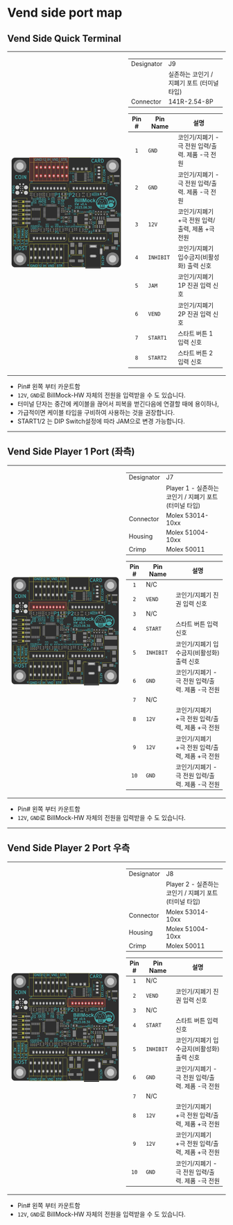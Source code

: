 <!--
SPDX-FileCopyrightText: © 2023 Jinwoo Park (pmnxis@gmail.com)

SPDX-License-Identifier: MIT OR Apache-2.0
-->

# Vend side port map

## Vend Side Quick Terminal
<table>
<tr>
<td>

![J9](./images/pcb_0v4_port/J9.png)
</td>
<td>

|                |                |
| -------------- | -------------- |
| Designator     | J9  |
|                | 실존하는 코인기 / 지폐기 포트 (터미널 타입) |
| Connector      | 141R-2.54-8P |

| **Pin #** | **Pin Name**   | 설명 |
| :-------: | -------------- | --------- |
| `1`       | `GND`  |  코인기/지폐기 -극 전원 입력/출력. 제품 -극 전원 |
| `2`       | `GND`  |  코인기/지폐기 -극 전원 입력/출력. 제품 -극 전원 |
| `3`       | `12V`  |  코인기/지폐기 +극 전원 입력/출력, 제품 +극 전원 |
| `4`       | `INHIBIT`  | 코인기/지폐기 입수금지(비활성화) 출력 신호 |
| `5`       | `JAM`  | 코인기/지폐기 1P 진권 입력 신호 |
| `6`       | `VEND` | 코인기/지폐기 2P 진권 입력 신호 |
| `7`       | `START1` | 스타트 버튼 1 입력 신호 |
| `8`       | `START2` | 스타트 버튼 2 입력 신호 |

</td></tr>
</table>

- Pin# 왼쪽 부터 카운트함
- `12V`, `GND`로 BillMock-HW 자체의 전원을 입력받을 수 도 있습니다.
- 터미널 단자는 중간에 케이블을 끊어서 피복을 벋긴다음에 연결할 때에 용이하나,
- 가급적이면 케이블 타입을 구비하여 사용하는 것을 권장합니다.
- START1/2 는 DIP Switch설정에 따라 JAM으로 변경 가능합니다.

------------

## Vend Side Player 1 Port (좌측)
<table>
<tr>
<td>

![J7](./images/pcb_0v4_port/J7.png)
</td>
<td>

|                |                |
| -------------- | -------------- |
| Designator     | J7  |
|                | Player 1 - 실존하는 코인기 / 지폐기 포트 (터미널 타입) |
| Connector      | Molex 53014-10xx |
| Housing        | Molex 51004-10xx |
| Crimp          | Molex 50011 |

| **Pin #** | **Pin Name**   | 설명 |
| :-------: | -------------- | --------- |
| `1`       | N/C    |  |
| `2`       | `VEND` | 코인기/지폐기 진권 입력 신호 |
| `3`       | N/C    |  |
| `4`       | `START`| 스타트 버튼 입력 신호 |
| `5`       | `INHIBIT`| 코인기/지폐기 입수금지(비활성화) 출력 신호 |
| `6`       | `GND`  |  코인기/지폐기 -극 전원 입력/출력. 제품 -극 전원 |
| `7`       | N/C    |  |
| `8`       | `12V`  |  코인기/지폐기 +극 전원 입력/출력, 제품 +극 전원 |
| `9`       | `12V`  |  코인기/지폐기 +극 전원 입력/출력, 제품 +극 전원 |
| `10`      | `GND`  |  코인기/지폐기 -극 전원 입력/출력. 제품 -극 전원 |

</td></tr>
</table>

- Pin# 왼쪽 부터 카운트함
- `12V`, `GND`로 BillMock-HW 자체의 전원을 입력받을 수 도 있습니다.

------------

## Vend Side Player 2 Port 우측
<table>
<tr>
<td>

![J8](./images/pcb_0v4_port/J8.png)
</td>
<td>

|                |                |
| -------------- | -------------- |
| Designator     | J8  |
|                | Player 2 - 실존하는 코인기 / 지폐기 포트 (터미널 타입) |
| Connector      | Molex 53014-10xx |
| Housing        | Molex 51004-10xx |
| Crimp          | Molex 50011 |

| **Pin #** | **Pin Name**   | 설명 |
| :-------: | -------------- | --------- |
| `1`       | N/C    |  |
| `2`       | `VEND` | 코인기/지폐기 진권 입력 신호 |
| `3`       | N/C    |  |
| `4`       | `START`| 스타트 버튼 입력 신호 |
| `5`       | `INHIBIT`| 코인기/지폐기 입수금지(비활성화) 출력 신호 |
| `6`       | `GND`  |  코인기/지폐기 -극 전원 입력/출력. 제품 -극 전원 |
| `7`       | N/C    |  |
| `8`       | `12V`  |  코인기/지폐기 +극 전원 입력/출력, 제품 +극 전원 |
| `9`       | `12V`  |  코인기/지폐기 +극 전원 입력/출력, 제품 +극 전원 |
| `10`      | `GND`  |  코인기/지폐기 -극 전원 입력/출력. 제품 -극 전원 |

</td></tr>
</table>

- Pin# 왼쪽 부터 카운트함
- `12V`, `GND`로 BillMock-HW 자체의 전원을 입력받을 수 도 있습니다.